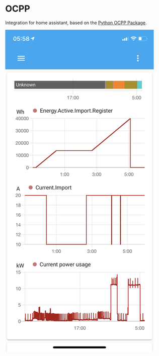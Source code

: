 # OCPP

Integration for home assistant, based on the [Python OCPP Package](https://github.com/mobilityhouse/ocpp).

![example](example.png "Example")

